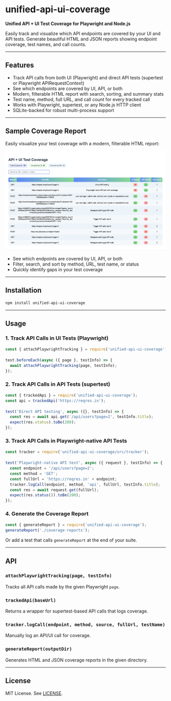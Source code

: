 # unified-api-ui-coverage

**Unified API + UI Test Coverage for Playwright and Node.js**

Easily track and visualize which API endpoints are covered by your UI and API tests. Generate beautiful HTML and JSON reports showing endpoint coverage, test names, and call counts.

---

## Features
- Track API calls from both UI (Playwright) and direct API tests (supertest or Playwright APIRequestContext)
- See which endpoints are covered by UI, API, or both
- Modern, filterable HTML report with search, sorting, and summary stats
- Test name, method, full URL, and call count for every tracked call
- Works with Playwright, supertest, or any Node.js HTTP client
- SQLite-backed for robust multi-process support

---

## Sample Coverage Report

Easily visualize your test coverage with a modern, filterable HTML report:

![Sample Coverage Report](docs/report-sample.png)

- See which endpoints are covered by UI, API, or both
- Filter, search, and sort by method, URL, test name, or status
- Quickly identify gaps in your test coverage

---

## Installation

```sh
npm install unified-api-ui-coverage
```

---

## Usage

### 1. **Track API Calls in UI Tests (Playwright)**

```js
const { attachPlaywrightTracking } = require('unified-api-ui-coverage');

test.beforeEach(async ({ page }, testInfo) => {
  await attachPlaywrightTracking(page, testInfo);
});
```

### 2. **Track API Calls in API Tests (supertest)**

```js
const { trackedApi } = require('unified-api-ui-coverage');
const api = trackedApi('https://reqres.in');

test('Direct API testing', async ({}, testInfo) => {
  const res = await api.get('/api/users?page=2', testInfo.title);
  expect(res.status).toBe(200);
});
```

### 3. **Track API Calls in Playwright-native API Tests**

```js
const tracker = require('unified-api-ui-coverage/src/tracker');

test('Playwright-native API test', async ({ request }, testInfo) => {
  const endpoint = '/api/users?page=2';
  const method = 'GET';
  const fullUrl = 'https://reqres.in' + endpoint;
  tracker.logCall(endpoint, method, 'api', fullUrl, testInfo.title);
  const res = await request.get(fullUrl);
  expect(res.status()).toBe(200);
});
```

### 4. **Generate the Coverage Report**

```js
const { generateReport } = require('unified-api-ui-coverage');
generateReport('./coverage-reports');
```
Or add a test that calls `generateReport` at the end of your suite.

---

## API

### `attachPlaywrightTracking(page, testInfo)`
Tracks all API calls made by the given Playwright `page`.

### `trackedApi(baseUrl)`
Returns a wrapper for supertest-based API calls that logs coverage.

### `tracker.logCall(endpoint, method, source, fullUrl, testName)`
Manually log an API/UI call for coverage.

### `generateReport(outputDir)`
Generates HTML and JSON coverage reports in the given directory.

---

## License

MIT License. See [LICENSE](./LICENSE). 